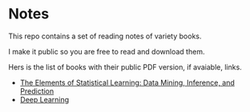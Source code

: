# Notes
This repo contains a set of reading notes of variety books. 

I make it public so you are free to read and download them.

Hers is the list of books with their public PDF version, if avaiable, links.

* [The Elements of Statistical Learning: Data Mining, Inference, and Prediction](http://statweb.stanford.edu/~tibs/ElemStatLearn/printings/ESLII_print10.pdf)
* [Deep Learning](http://www.deeplearningbook.org/)

